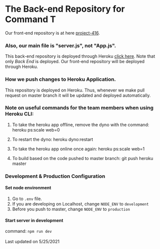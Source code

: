 # The Back-end Repository for Command T

Our front-end repository is at here [project-416](https://github.com/janarosmonaliev/project-416).

### Also, our main file is "server.js", not "App.js".

This back-end repository is deployed through Heroku [click here](https://commandt-backend.herokuapp.com/).
Note that only <I>Back End</I> is deployed. Our front-end repository will be deployed through Heroku. 

### How we push changes to Heroku Application.
This repository is deployed on Heroku. Thus, whenever we make pull request on master branch it will be updated and deployed automatically.

### Note on useful commands for the team members when using Heroku CLI:

1. To take the heroku app offline, remove the dyno with the command:
heroku ps:scale web=0

2. To restart the dyno:
heroku dyno:restart

2. To take the heroku app online once again:
heroku ps:scale web=1

4. To build based on the code pushed to master branch:
git push heroku master

### Development & Production Configuration
#### Set node environment
1. Go to `.env` file. <br />
2. If you are developing on Localhost, change `NODE_ENV` to `development` <br />
3. Before you push to master, change `NODE_ENV` to `production`


#### Start server in development
command: `npm run dev`
 <br />
 <br />
Last updated on 5/25/2021
